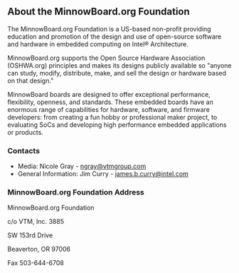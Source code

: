 ## About the MinnowBoard.org Foundation
The MinnowBoard.org Foundation is a US-based non-profit providing education 
and promotion of the design and use of open-source software and hardware in 
embedded computing on Intel® Architecture. 

MinnowBoard.org supports the Open Source Hardware Association (OSHWA.org) principles 
and makes its designs publicly available so "anyone can study, modify, distribute, 
make, and sell the design or hardware based on that design." 

MinnowBoard boards are designed to offer exceptional performance, flexibility, 
openness, and standards. These embedded boards have an enormous range of capabilities 
for hardware, software, and firmware developers: from creating a fun hobby or 
professional maker project, to evaluating SoCs and developing high performance 
embedded applications or products.

### Contacts

-   Media: Nicole Gray - ngray@vtmgroup.com
-   General Information: Jim Curry - james.b.curry@intel.com

### MinnowBoard.org Foundation Address

MinnowBoard.org Foundation

c/o VTM, Inc. 3885 

SW 153rd Drive 

Beaverton, OR 97006 

Fax 503-644-6708
